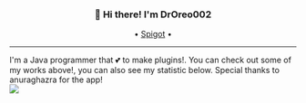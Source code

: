<h3 align="center">👋 Hi there! I'm DrOreo002</h3>
<p align="center">
  • <a href="https://www.spigotmc.org/resources/authors/droreo002.416123/">Spigot</a> •
</p>

---
I'm a Java programmer that 💕 to make plugins!. You can check out some of my works above!, you can also see my statistic below. Special thanks to anuraghazra for the app!  
<a href="https://github.com/anuraghazra/github-readme-stats">
  <img align="center" src="https://github-readme-stats.vercel.app/api?username=droreo002&show_icons=true" />
</a>
